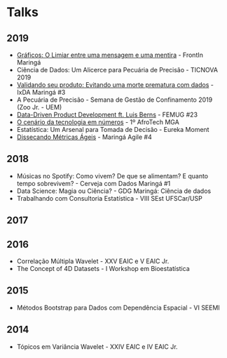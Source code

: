 # Talks

## 2019
- [Gráficos: O Limiar entre uma mensagem e uma mentira](https://drive.google.com/file/d/12WDebSIj93wq1CvPD3lI3bb8-D-jwKFO/view?usp=sharing) - FrontIn Maringá
- Ciência de Dados: Um Alicerce para Pecuária de Precisão - TICNOVA 2019
- [Validando seu produto: Evitando uma morte prematura com dados](https://drive.google.com/open?id=1h9JcsFWRUiiJwL7BNwqZAa92DNTfPSpU) - IxDA Maringá #3
- A Pecuária de Precisão - Semana de Gestão de Confinamento 2019 (Zoo Jr. - UEM)
- [Data-Driven Product Development ft. Luis Berns](https://docs.google.com/presentation/d/1h1vsB_yyBWYlbwWn59uugLPN_1eLp-98rWwzgkJl548/edit?usp=sharing) - FEMUG #23
- [O cenário da tecnologia em números](https://docs.google.com/presentation/d/1RF8mSBmKx1XYtESu4cQ-6EG-O9MNZ6BeNvM4mS2XZkw/edit?usp=sharing) - 1º AfroTech MGA
- Estatística: Um Arsenal para Tomada de Decisão - Eureka Moment
- [Dissecando Métricas Ágeis](https://docs.google.com/presentation/d/1A35XibqRHd4Ed7pQC3RSbXaSqO9OycU3EOO_DN7rxIw/edit?usp=sharing) - Maringá Agile #4

## 2018
- Músicas no Spotify: Como vivem? De que se alimentam? E quanto tempo sobrevivem? - Cerveja com Dados Maringá #1
- Data Science: Magia ou Ciência? - GDG Maringá: Ciência de dados
- Trabalhando com Consultoria Estatística - VIII SEst UFSCar/USP

## 2017

## 2016

- Correlação Múltipla Wavelet - XXV EAIC e V EAIC Jr.
- The Concept of 4D Datasets - I Workshop em Bioestatística

## 2015

- Métodos Bootstrap para Dados com Dependência Espacial - VI SEEMI 

## 2014

- Tópicos em Variância Wavelet - XXIV EAIC e IV EAIC Jr.
